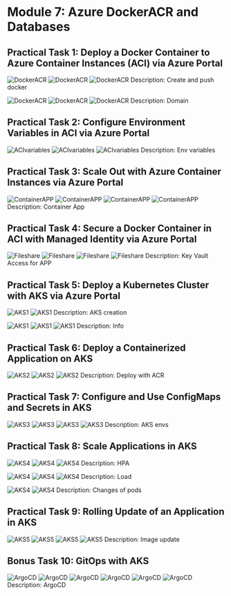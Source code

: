 # Module 7: Azure DockerACR and Databases

## Practical Task 1: Deploy a Docker Container to Azure Container Instances (ACI) via Azure Portal

![DockerACR](task1/docker.png)
![DockerACR](task1/imagepush.png)
![DockerACR](task1/acrui.png)
Description: Create and push docker

![DockerACR](task1/generaldomain.png)
![DockerACR](task1/cnameconfig.png)
![DockerACR](task1/mydomain.png)
Description: Domain

## Practical Task 2: Configure Environment Variables in ACI via Azure Portal

![ACIvariables](task2/envvariables.png)
![ACIvariables](task2/appdeployemnt.png)
![ACIvariables](task2/appcode.png)
Description: Env variables

## Practical Task 3: Scale Out with Azure Container Instances via Azure Portal

![ContainerAPP](task3/containerapp.png)
![ContainerAPP](task3/replicaup.png)
![ContainerAPP](task3/scale.png)
![ContainerAPP](task3/curlverify.png)
Description: Container App

## Practical Task 4: Secure a Docker Container in ACI with Managed Identity via Azure Portal

![Fileshare](task4/managedidentity.png)
![Fileshare](task4/verifykeyavailability.png)
![Fileshare](task4/fromui.png)
![Fileshare](task4/appmi.png)
Description: Key Vault Access for APP

## Practical Task 5: Deploy a Kubernetes Cluster with AKS via Azure Portal

![AKS1](task5/akscreation.png)
![AKS1](task5/aksui.png)
Description: AKS creation

![AKS1](task5/deployinfo.png)
![AKS1](task5/deploynginx.png)
![AKS1](task5/nginxui.png)
Description: Info

## Practical Task 6: Deploy a Containerized Application on AKS

![AKS2](task6/configwithacr.png)
![AKS2](task6/deploynew.png)
![AKS2](task6/successdeploy.png)
Description: Deploy with ACR

## Practical Task 7: Configure and Use ConfigMaps and Secrets in AKS

![AKS3](task7/config.png)
![AKS3](task7/defaultparams.png)
![AKS3](task7/withcmds.png)
![AKS3](task7/apikeyview.png)
Description: AKS envs

## Practical Task 8: Scale Applications in AKS

![AKS4](task8/scale.png)
![AKS4](task8/scaleinfo.png)
![AKS4](task8/hpaapply.png)
Description: HPA

![AKS4](task8/monitoring.png)
![AKS4](task8/watchload.png)
![AKS4](task8/watchload2.png)
Description: Load

![AKS4](task8/statechanges.png)
![AKS4](task8/uilogs.png)
Description: Changes of pods

## Practical Task 9: Rolling Update of an Application in AKS

![AKS5](task9/rollout.png)
![AKS5](task9/setimage.png)
![AKS5](task9/versionchange.png)
![AKS5](task9/colorchange.png)
Description: Image update

## Bonus Task 10: GitOps with AKS

![ArgoCD](task10/creation.png)
![ArgoCD](task10/uiargo.png)
![ArgoCD](task10/appdeploy.png)
![ArgoCD](task10/argodeploy.png)
![ArgoCD](task10/deployappngo.png)
![ArgoCD](task10/deployappngo.png)
Description: ArgoCD
